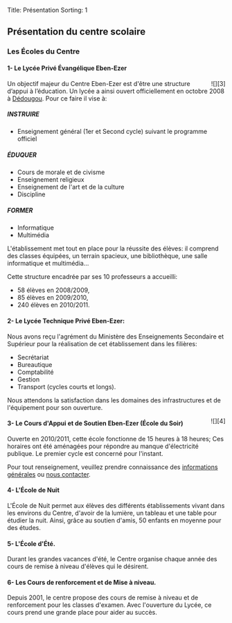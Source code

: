 Title: Présentation
Sorting: 1

Présentation du centre scolaire         
-------------------------------


### Les Écoles du Centre


#### 1- Le Lycée Privé Évangélique Eben-Ezer

<div style="float:right;"  markdown="1">
![][3] 
</div>

Un objectif majeur du Centre Eben-Ezer est d'être une structure d’appui à
l’éducation. Un lycée a ainsi ouvert officiellement en octobre 2008 à
[Dédougou][5].
Pour ce faire il vise à:

##### INSTRUIRE

  - Enseignement général (1er et Second cycle) suivant le programme officiel
 
##### ÉDUQUER

 - Cours de morale et de civisme
 - Enseignement religieux
 - Enseignement de l'art  et de la culture 
 - Discipline

##### FORMER

 - Informatique 
 - Multimédia

L'établissement met tout en place pour la réussite des élèves: il comprend des
classes équipées, un terrain spacieux, une bibliothèque, une salle informatique
et multimédia... 

Cette structure encadrée par ses 10 professeurs a accueilli:

 - 58 élèves en 2008/2009,
 - 85 élèves en 2009/2010,
 - 240 élèves en 2010/2011.

#### 2- Le Lycée Technique Privé Eben-Ezer:

Nous avons reçu l'agrément du Ministère des Enseignements Secondaire et
Supérieur pour la réalisation de cet établissement dans les filières:

 - Secrétariat
 - Bureautique
 - Comptabilité
 - Gestion
 - Transport 
(cycles courts et longs).

Nous attendons la satisfaction dans les domaines des infrastructures et de
l'équipement pour son ouverture.

<div style="float:right;"  markdown="1">
![][4] 
</div>

#### 3- Le Cours d'Appui et de Soutien Eben-Ezer (École du Soir)

Ouverte en 2010/2011, cette école fonctionne de 15 heures à 18 heures; Ces
horaires ont été aménagées pour répondre au manque d'électricité publique. Le
premier cycle est concerné pour l'instant.

Pour tout renseignement, veuillez prendre connaissance des [informations
générales][1] ou [nous contacter][2].

#### 4- L'École de Nuit

L'École de Nuit permet aux élèves des différents établissements vivant dans les
environs du Centre, d'avoir de la lumière, un tableau et une table pour étudier
la nuit. Ainsi, grâce au soutien d'amis, 50 enfants en moyenne pour des études.


#### 5- L'École d'Été.

Durant les grandes vacances d'été, le Centre organise chaque année des cours de
remise à niveau d'élèves qui le désirent.

#### 6- Les Cours de renforcement et de Mise à niveau.

Depuis 2001, le centre propose des cours de remise à niveau et de renforcement
pour les classes d'examen. Avec l'ouverture du Lycée, ce cours prend une grande
place pour aider au succès.

<div id="set:72157629912253697" class="galleria"></div>

  [1]: /centre-scolaire/informations-generales
  [2]: /a-propos/nous-contacter
  [3]: /theme/img/lycee_prive_evangelique-158x300.png
  [4]: /theme/img/cours_appui_et_soutien-158x300.png
  [5]: /a-propos/dedougou
